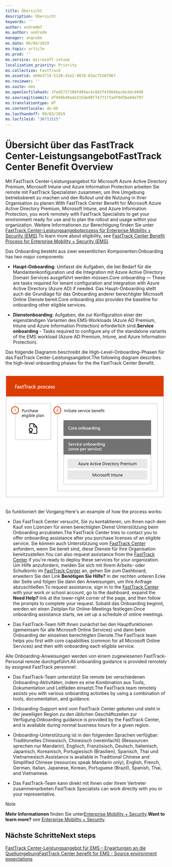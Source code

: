 ```yaml
---
title: Übersicht
description: Übersicht
keywords: ''
author: andredm7
ms.author: andredm
manager: angrobe
ms.date: 09/04/2019
ms.topic: article
ms.prod: ''
ms.service: microsoft-intune
localization_priority: Priority
ms.collection: FastTrack
ms.assetid: e60e3714-5120-41e2-9878-83ac75107967
ms.reviewer: ''
ms.suite: ems
ms.openlocfilehash: 3fed5737100fd04ac4c042f43904bec6e3dcd490
ms.sourcegitcommit: df949b40ade215de00f74771ffadf0d3be0de797
ms.translationtype: HT
ms.contentlocale: de-DE
ms.lasthandoff: 09/03/2019
ms.locfileid: "36711515"
---
```

# <a name="fasttrack-center-benefit-overview"></a><span data-ttu-id="262c0-103">Übersicht über das FastTrack Center-Leistungsangebot</span><span class="sxs-lookup"><span data-stu-id="262c0-103">FastTrack Center Benefit Overview</span></span>

<span data-ttu-id="262c0-104">Mit FastTrack Center-Leistungsangebot für Microsoft Azure Active Directory Premium, Microsoft Intune und Azure Information Protection arbeiten Sie remote mit FastTrack Spezialisten zusammen, um Ihre Umgebung betriebsbereit zu machen und den Rollout und die Nutzung in Ihrer Organisation zu planen.</span><span class="sxs-lookup"><span data-stu-id="262c0-104">With FastTrack Center Benefit for Microsoft Azure Active Directory Premium, Microsoft Intune, and Azure Information Protection, you work remotely with FastTrack Specialists to get your environment ready for use and to plan the rollout and usage within your organization.</span></span> <span data-ttu-id="262c0-105">Weitere Informationen zur Berechtigung finden Sie unter [FastTrack Center-Leistungsangebotprozess für Enterprise Mobility + Security (EMS)](EMS-fasttrack-process.md).</span><span class="sxs-lookup"><span data-stu-id="262c0-105">To learn more about eligibility, see [FastTrack Center Benefit Process for Enterprise Mobility + Security (EMS)](EMS-fasttrack-process.md).</span></span>

<span data-ttu-id="262c0-106">Das Onboarding besteht aus zwei wesentlichen Komponenten:</span><span class="sxs-lookup"><span data-stu-id="262c0-106">Onboarding has two major components:</span></span>

-   <span data-ttu-id="262c0-107">**Haupt-Onboarding**: Umfasst die Aufgaben, die bei Bedarf für die Mandantenkonfiguration und die Integration mit Azure Active Directory Domain Services ausgeführt werden müssen.</span><span class="sxs-lookup"><span data-stu-id="262c0-107">Core onboarding — These are tasks required for tenant configuration and integration with Azure Active Directory (Azure AD) if needed.</span></span> <span data-ttu-id="262c0-108">Das Haupt-Onboarding stellt auch die Grundlage für das Onboarding anderer berechtigter Microsoft Online Dienste bereit.</span><span class="sxs-lookup"><span data-stu-id="262c0-108">Core onboarding also provides the baseline for onboarding other eligible services.</span></span>

-   <span data-ttu-id="262c0-109">**Dienstonboarding**: Aufgaben, die zur Konfiguration einer der eigenständigen Varianten des EMS-Workloads (Azure AD Premium, Intune und Azure Information Protection) erforderlich sind.</span><span class="sxs-lookup"><span data-stu-id="262c0-109">**Service onboarding** - Tasks required to configure any of the standalone variants of the EMS workload (Azure AD Premium, Intune, and Azure Information Protection).</span></span>

<span data-ttu-id="262c0-110">Das folgende Diagramm beschreibt die High-Level-Onboarding-Phasen für das FastTrack Center-Leistungsangebot.</span><span class="sxs-lookup"><span data-stu-id="262c0-110">The following diagram describes the high-level onboarding phases for the the FastTrack Center Benefit.</span></span>

![Die hochrangigen Onboarding-Phasen der Nutzung des FastTrack Center-Leistungsangebot.](./media/ft-onboarding-process.png)

<span data-ttu-id="262c0-112">So funktioniert der Vorgang:</span><span class="sxs-lookup"><span data-stu-id="262c0-112">Here's an example of how the process works:</span></span>

- <span data-ttu-id="262c0-113">Das FastTrack Center versucht, Sie zu kontaktieren, um Ihnen nach dem Kauf von Lizenzen für einen berechtigten Dienst Unterstützung beim Onboarding anzubieten.</span><span class="sxs-lookup"><span data-stu-id="262c0-113">The FastTrack Center tries to contact you to offer onboarding assistance after you purchase licenses of an eligible service.</span></span> <span data-ttu-id="262c0-114">Sie können auch Unterstützung vom [FastTrack Center](https://go.microsoft.com/fwlink/?linkid=780698) anfordern, wenn Sie bereit sind, diese Dienste für Ihre Organisation bereitzustellen.</span><span class="sxs-lookup"><span data-stu-id="262c0-114">You can also request assistance from the [FastTrack Center](https://go.microsoft.com/fwlink/?linkid=780698) if you're ready to deploy these services for your organization.</span></span> <span data-ttu-id="262c0-115">Um Hilfe anzufordern, melden Sie sich mit Ihrem Arbeits- oder Schulkonto im [FastTrack Center](https://go.microsoft.com/fwlink/?linkid=780698) an, gehen Sie zum Dashboard, erweitern Sie den Link **Benötigen Sie Hilfe?** in der rechten unteren Ecke der Seite und folgen Sie dann den Anweisungen, um Ihre Anfrage abzuschließen.</span><span class="sxs-lookup"><span data-stu-id="262c0-115">To request assistance, sign in to the [FastTrack Center](https://go.microsoft.com/fwlink/?linkid=780698) with your work or school account, go to the dashboard, expand the **Need Help?** link at the lower-right corner of the page, and then follow the prompts to complete your request.</span></span> <span data-ttu-id="262c0-116">Sobald das Onboarding beginnt, werden wir einen Zeitplan für Online-Meetings festlegen.</span><span class="sxs-lookup"><span data-stu-id="262c0-116">Once onboarding assistance starts, we set up a schedule of online meetings.</span></span>

-   <span data-ttu-id="262c0-117">Das FastTrack-Team hilft Ihnen zunächst bei den Hauptfunktionen (gemeinsam für alle Microsoft Online Services) und dann beim Onboarding der einzelnen berechtigten Dienste.</span><span class="sxs-lookup"><span data-stu-id="262c0-117">The FastTrack team helps you first with core capabilities (common for all Microsoft Online Services) and then with onboarding each eligible service.</span></span>

<span data-ttu-id="262c0-118">Alle Onboarding-Anweisungen werden von einem zugewiesenen FastTrack-Personal remote durchgeführt:</span><span class="sxs-lookup"><span data-stu-id="262c0-118">All onboarding guidance is provided remotely by assigned FastTrack personnel:</span></span>

-   <span data-ttu-id="262c0-119">Das FastTrack-Team unterstützt Sie remote bei verschiedenen Onboarding-Aktivitäten, indem es eine Kombination aus Tools, Dokumentation und Leitfäden einsetzt.</span><span class="sxs-lookup"><span data-stu-id="262c0-119">The FastTrack team remotely assists you with various onboarding activities by using a combination of tools, documentation, and guidance.</span></span>

-   <span data-ttu-id="262c0-120">Onboarding-Support wird vom FastTrack Center geboten und steht in der jeweiligen Region zu den üblichen Geschäftszeiten zur Verfügung.</span><span class="sxs-lookup"><span data-stu-id="262c0-120">Onboarding guidance is provided by the FastTrack Center, and is available during normal business hours for a given region.</span></span>

-   <span data-ttu-id="262c0-121">Onboarding-Unterstützung ist in den folgenden Sprachen verfügbar: Traditionelles Chinesisch, Chinesisch (vereinfacht) (Ressourcen sprechen nur Mandarin), Englisch, Französisch, Deutsch, Italienisch, Japanisch, Koreanisch, Portugiesisch (Brasilien), Spanisch, Thai und Vietnamesisch.</span><span class="sxs-lookup"><span data-stu-id="262c0-121">Assistance is available in Traditional Chinese and Simplified Chinese (resources speak Mandarin only), English, French, German, Italian, Japanese, Korean, Portuguese (Brazil), Spanish, Thai, and Vietnamese.</span></span>

-   <span data-ttu-id="262c0-122">Das FastTrack-Team kann direkt mit Ihnen oder Ihrem Vertreter zusammenarbeiten.</span><span class="sxs-lookup"><span data-stu-id="262c0-122">FastTrack Specialists can work directly with you or your representative.</span></span>

> [!NOTE]
> <span data-ttu-id="262c0-123">**Mehr Informationen** finden Sie unter[Enterprise Mobility + Security](https://www.microsoft.com/cloud-platform/enterprise-mobility).</span><span class="sxs-lookup"><span data-stu-id="262c0-123">**Want to learn more?** see [Enterprise Mobility + Security](https://www.microsoft.com/cloud-platform/enterprise-mobility).</span></span>

## <a name="next-steps"></a><span data-ttu-id="262c0-124">Nächste Schritte</span><span class="sxs-lookup"><span data-stu-id="262c0-124">Next steps</span></span>

[<span data-ttu-id="262c0-125">FastTrack Center-Leistungsangebot für EMS – Erwartungen an die Quellumgebung</span><span class="sxs-lookup"><span data-stu-id="262c0-125">FastTrack Center benefit for EMS - Source environment expectations</span></span>](EMS-source-environment-expectations.md)
